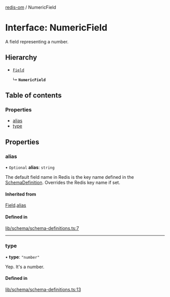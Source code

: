 [redis-om](../README.md) / NumericField

# Interface: NumericField

A field representing a number.

## Hierarchy

- [`Field`](Field.md)

  ↳ **`NumericField`**

## Table of contents

### Properties

- [alias](NumericField.md#alias)
- [type](NumericField.md#type)

## Properties

### alias

• `Optional` **alias**: `string`

The default field name in Redis is the key name defined in the
[SchemaDefinition](../README.md#schemadefinition). Overrides the Redis key name if set.

#### Inherited from

[Field](Field.md).[alias](Field.md#alias)

#### Defined in

[lib/schema/schema-definitions.ts:7](https://github.com/redis-developer/redis-om-node/blob/c1e8c89/lib/schema/schema-definitions.ts#L7)

___

### type

• **type**: ``"number"``

Yep. It's a number.

#### Defined in

[lib/schema/schema-definitions.ts:13](https://github.com/redis-developer/redis-om-node/blob/c1e8c89/lib/schema/schema-definitions.ts#L13)
